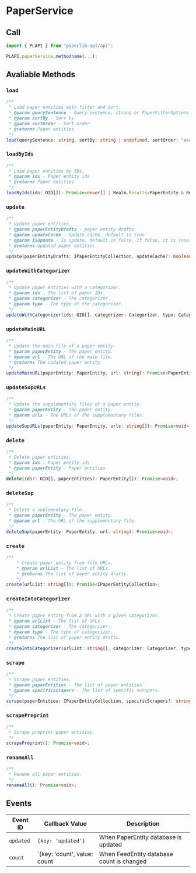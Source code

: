# PaperService

## Call

```typescript
import { PLAPI } from "paperlib-api/api";

PLAPI.paperService.methodname(...);
```

## Avaliable Methods

### `load`

```typescript
/**
 * Load paper entities with filter and sort.
 * @param querySentence - Query sentence, string or PaperFilterOptions
 * @param sortBy - Sort by
 * @param sortOrder - Sort order
 * @returns Paper entities
 */
load(querySentence: string, sortBy: string | undefined, sortOrder: "asce" | "desc", fulltextQuerySentence?: string): Promise<IPaperEntityCollection>;
```

### `loadByIds`

```typescript
/**
 * Load paper entities by IDs.
 * @param ids - Paper entity ids
 * @returns Paper entities
 */
loadByIds(ids: OID[]): Promise<never[] | Realm.Results<PaperEntity & Realm.Object<unknown, never>>>;
```

### `update`

```typescript
/**
 * Update paper entities.
 * @param paperEntityDrafts - paper entity drafts
 * @param updateCache - Update cache, default is true
 * @param isUpdate - Is update, default is false, if false, it is insert. This is for preventing insert duplicated papers.
 * @returns Updated paper entities
 */
update(paperEntityDrafts: IPaperEntityCollection, updateCache?: boolean, isUpdate?: boolean): Promise<IPaperEntityCollection>;
```

### `updateWithCategorizer`

```typescript
/**
 * Update paper entities with a categorizer.
 * @param ids - The list of paper IDs.
 * @param categorizer - The categorizer.
 * @param type - The type of the categorizer.
 */
updateWithCategorizer(ids: OID[], categorizer: Categorizer, type: CategorizerType): Promise<void>;
```

### `updateMainURL`

```typescript
/**
 * Update the main file of a paper entity.
 * @param paperEntity - The paper entity.
 * @param url - The URL of the main file.
 * @returns The updated paper entity.
 */
updateMainURL(paperEntity: PaperEntity, url: string): Promise<PaperEntity | undefined>;
```

### `updateSupURLs`

```typescript
/**
 * Update the supplementary files of a paper entity.
 * @param paperEntity - The paper entity.
 * @param urls - The URLs of the supplementary files.
 */
updateSupURLs(paperEntity: PaperEntity, urls: string[]): Promise<void>;

```

### `delete`

```typescript
/**
 * Delete paper entities.
 * @param ids - Paper entity ids
 * @param paperEntity - Paper entities
 */
delete(ids?: OID[], paperEntities?: PaperEntity[]): Promise<void>;
```

### `deleteSup`

```typescript
/**
 * Delete a suplementary file.
 * @param paperEntity - The paper entity.
 * @param url - The URL of the supplementary file.
 */
deleteSup(paperEntity: PaperEntity, url: string): Promise<void>;
```

### `create`

```typescript
/**
    * Create paper entity from file URLs.
    * @param urlList - The list of URLs.
    * @returns The list of paper entity drafts.
    */
create(urlList: string[]): Promise<IPaperEntityCollection>;
```

### `createIntoCategorizer`

```typescript
/**
 * Create paper entity from a URL with a given categorizer.
 * @param urlList - The list of URLs.
 * @param categorizer - The categorizer.
 * @param type - The type of categorizer.
 * @returns The list of paper entity drafts.
 */
createIntoCategorizer(urlList: string[], categorizer: Categorizer, type: CategorizerType): Promise<IPaperEntityCollection>;
```

### `scrape`

```typescript
/**
 * Scrape paper entities.
 * @param paperEntities - The list of paper entities.
 * @param specificScrapers - The list of specific scrapers.
 */
scrape(paperEntities: IPaperEntityCollection, specificScrapers?: string[]): Promise<void>;
```

### `scrapePreprint`

```typescript
/**
 * Scrape preprint paper entities.
 */
scrapePreprint(): Promise<void>;
```

### `renameAll`

```typescript
/**
 * Rename all paper entities.
 */
renameAll(): Promise<void>;
```


## Events

| Event ID | Callback Value | Description |
| --- | --- | --- |
| `updated` | `{key: 'updated'}` | When PaperEntity database is updated |
| `count` | `{key: 'count', value: count | When FeedEntity database count is changed |


